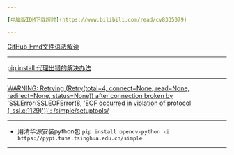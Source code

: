 ```yaml
---

[电脑版IDM下载超时](https://www.bilibili.com/read/cv8335079)

---
```

[GitHub上md文件语法解读](https://blog.csdn.net/guodongxiaren/article/details/23690801)

---
[pip install 代理出错的解决办法](https://blog.csdn.net/liu6tot/article/details/111168897)

---
[WARNING: Retrying (Retry(total=4, connect=None, read=None, redirect=None, status=None)) after connection broken by 'SSLError(SSLEOFError(8, 'EOF occurred in violation of protocol (_ssl.c:1129)'))': /simple/setuptools/](https://blog.csdn.net/zqx7876/article/details/122507795)

---
- 用清华源安装python包 `pip install opencv-python -i https://pypi.tuna.tsinghua.edu.cn/simple`

---

